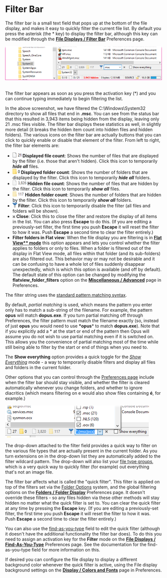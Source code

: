 # Filter Bar

The filter bar is a small text field that pops up at the bottom of the file display, and makes it easy to quickly filter the current file list. By default you press the asterisk (the \* key) to display the filter bar, although this key can be modified through the **[File Displays / Filter Bar](filter_bar.md)** Preferences page.

![](/Manual/images/media/filter_bar.png) 

The filter bar appears as soon as you press the activation key (\*) and you can continue typing immediately to begin filtering the list.

In the above screenshot, we have filtered the C:\Windows\System32 directory to show all files that end in **.msc**. You can see from the status bar that this resulted in 3,943 items being hidden from the display, leaving only 21 .msc files visible. The filter bar displays these statistics as well, in slightly more detail (it breaks the hidden item count into hidden files and hidden folders). The various icons on the filter bar are actually buttons that you can click to quickly enable or disable that element of the filter. From left to right, the filter bar elements are:

- ![](/Manual/images/media/filter_bar_-_displayed_files.png) **Displayed file count**: Shows the number of files that are displayed by the filter (i.e. those that aren't hidden). Click this icon to temporarily ***hide all*** files.
- ![](/Manual/images/media/filter_bar_-_displayed_folders.png) **Displayed folder count**: Shows the number of folders that are displayed by the filter. Click this icon to temporarily ***hide all*** folders.
- ![](/Manual/images/media/filter_bar_-_hidden_files.png) **Hidden file count**: Shows the number of files that are hidden by the filter. Click this icon to temporarily ***show all*** files.
- ![](/Manual/images/media/filter_bar_-_hidden_folders.png) **Hidden folder count**: Shows the number of folders that are hidden by the filter. Click this icon to temporarily ***show all*** folders.
- ![](/Manual/images/media/filter_bar_-_filter.png) **Filter**: Click this icon to temporarily disable the filter (all files and folders will be shown).
- ![](/Manual/images/media/filter_bar_-_close.png) **Close**: Click this to close the filter and restore the display of all items in the list. You can also press **Escape** to do this. (If you are editing a previously-set filter, the first time you push **Escape** it will reset the filter to how it was. Push **Escape** a second time to clear the filter entirely.)
- **Filter folders in Flat view**: When the file display you are filtering is in **[Flat View\*\* mode](../flat_view.md)** this option appears and lets you control whether the filter applies to folders or only to files. When a folder is filtered out of the display in Flat View mode, all files within that folder (and its sub-folders) are also filtered out. This behavior may or may not be desirable and it can be confusing to have a whole lot of files suddenly disappear unexpectedly, which is which this option is available (and off by default). The default state of this option can be changed by modifying the **flatview_folder_filters** option on the **[Miscellaneous / Advanced](/Manual/preferences/preferences_categories/miscellaneous/advanced_options.md)** page in Preferences.

The filter string uses the [standard pattern matching syntax](/Manual/reference/wildcard_reference/pattern_matching_syntax.md).

By default, *partial matching* is used, which means the pattern you enter only has to match a sub-string of the filename. For example, the pattern **opus** will match **dopus.exe**. If you turn partial matching off through Preferences, the filter pattern must match the filename exactly (so, instead of just **opus** you would need to use **\*opus**\* to match **dopus.exe**). Note that if you explicitly add a \* at the start or end of the pattern then Opus will assume you do not wish to use partial matching even if it is switched on. This allows you the convenience of partial matching most of the time while still being able to filter by the start or end of things when you need to.

The **Show everything** option provides a quick toggle for the *[Show Everything](show_everything.md)* mode - a way to temporarily disable filters and display all files and folders in the current folder.

Other options that you can control through the [Preferences page](filter_bar.md) include when the filter bar should stay visible, and whether the filter is cleared automatically whenever you change folders, and whether to ignore diacritics (which means filtering on e would also show files containing **é**, for example.)

![](/Manual/images/media/filter_dropdown.png)

The drop-down attached to the filter field provides a quick way to filter on the various file types that are actually present in the current folder. As you turn extensions on in the drop-down list they are automatically added to the filter wildcard pattern. The drop-down will also list your [file type groups](/Manual/file_types/file_type_groups.md), which is a very quick way to quickly filter (for example) out everything that's not an image file.

The filter bar affects what is called the "quick filter". This filter is applied on top of the filters set via the [Folder Options](../folder_options/RAEDME.md) system, and the global filtering options on the **[Folders / Folder Display](/Manual/preferences/preferences_categories/folders/folder_display.md)** Preferences page. It doesn't override these filters - so any files hidden via these other methods will stay hidden no matter what the quick filter is set to. You can clear the quick filter at any time by pressing the **Escape** key. (If you are editing a previously-set filter, the first time you push **Escape** it will reset the filter to how it was. Push **Escape** a second time to clear the filter entirely.)

You can also use the [find-as-you-type](../the_lister/find-as-you-type_field.md) field to edit the quick filter (although it doesn't have the additional functionality the filter bar does). To do this you need to assign an activation key for the **Filter** mode on the **[File Displays / Find-As-You-Type](/Manual/preferences/preferences_categories/file_displays/fayt_and_filter_bar_keys.md)** Preferences page. See the documentation for the find-as-you-type field for more information on this.

If desired you can configure the file display to display a different background color whenever the quick filter is active, using the File display background settings on the **[Display / Colors and Fonts](/Manual/preferences/preferences_categories/display/colors_and_fonts.md)** page in Preferences.
